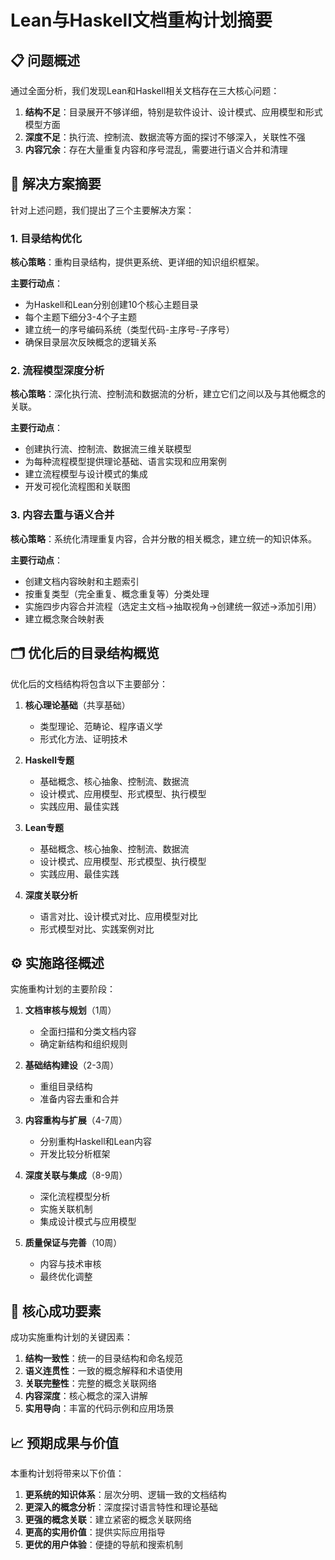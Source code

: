 # Lean与Haskell文档重构计划摘要

## 📋 问题概述

通过全面分析，我们发现Lean和Haskell相关文档存在三大核心问题：

1. **结构不足**：目录展开不够详细，特别是软件设计、设计模式、应用模型和形式模型方面
2. **深度不足**：执行流、控制流、数据流等方面的探讨不够深入，关联性不强
3. **内容冗余**：存在大量重复内容和序号混乱，需要进行语义合并和清理

## 🎯 解决方案摘要

针对上述问题，我们提出了三个主要解决方案：

### 1. 目录结构优化

**核心策略**：重构目录结构，提供更系统、更详细的知识组织框架。

**主要行动点**：

- 为Haskell和Lean分别创建10个核心主题目录
- 每个主题下细分3-4个子主题
- 建立统一的序号编码系统（类型代码-主序号-子序号）
- 确保目录层次反映概念的逻辑关系

### 2. 流程模型深度分析

**核心策略**：深化执行流、控制流和数据流的分析，建立它们之间以及与其他概念的关联。

**主要行动点**：

- 创建执行流、控制流、数据流三维关联模型
- 为每种流程模型提供理论基础、语言实现和应用案例
- 建立流程模型与设计模式的集成
- 开发可视化流程图和关联图

### 3. 内容去重与语义合并

**核心策略**：系统化清理重复内容，合并分散的相关概念，建立统一的知识体系。

**主要行动点**：

- 创建文档内容映射和主题索引
- 按重复类型（完全重复、概念重复等）分类处理
- 实施四步内容合并流程（选定主文档→抽取视角→创建统一叙述→添加引用）
- 建立概念聚合映射表

## 🗂️ 优化后的目录结构概览

优化后的文档结构将包含以下主要部分：

1. **核心理论基础**（共享基础）
   - 类型理论、范畴论、程序语义学
   - 形式化方法、证明技术

2. **Haskell专题**
   - 基础概念、核心抽象、控制流、数据流
   - 设计模式、应用模型、形式模型、执行模型
   - 实践应用、最佳实践

3. **Lean专题**
   - 基础概念、核心抽象、控制流、数据流
   - 设计模式、应用模型、形式模型、执行模型
   - 实践应用、最佳实践

4. **深度关联分析**
   - 语言对比、设计模式对比、应用模型对比
   - 形式模型对比、实践案例对比

## ⚙️ 实施路径概述

实施重构计划的主要阶段：

1. **文档审核与规划**（1周）
   - 全面扫描和分类文档内容
   - 确定新结构和组织规则

2. **基础结构建设**（2-3周）
   - 重组目录结构
   - 准备内容去重和合并

3. **内容重构与扩展**（4-7周）
   - 分别重构Haskell和Lean内容
   - 开发比较分析框架

4. **深度关联与集成**（8-9周）
   - 深化流程模型分析
   - 实施关联机制
   - 集成设计模式与应用模型

5. **质量保证与完善**（10周）
   - 内容与技术审核
   - 最终优化调整

## 🔑 核心成功要素

成功实施重构计划的关键因素：

1. **结构一致性**：统一的目录结构和命名规范
2. **语义连贯性**：一致的概念解释和术语使用
3. **关联完整性**：完整的概念关联网络
4. **内容深度**：核心概念的深入讲解
5. **实用导向**：丰富的代码示例和应用场景

## 📈 预期成果与价值

本重构计划将带来以下价值：

1. **更系统的知识体系**：层次分明、逻辑一致的文档结构
2. **更深入的概念分析**：深度探讨语言特性和理论基础
3. **更强的概念关联**：建立紧密的概念关联网络
4. **更高的实用价值**：提供实际应用指导
5. **更优的用户体验**：便捷的导航和搜索机制
